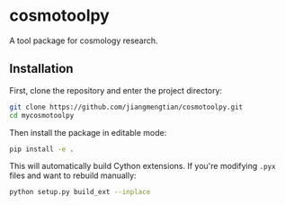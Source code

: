 # cosmotoolpy
A tool package for cosmology research.

## Installation
First, clone the repository and enter the project directory:
```bash
git clone https://github.com/jiangmengtian/cosmotoolpy.git
cd mycosmotoolpy
```
Then install the package in editable mode:
```bash
pip install -e .
```
This will automatically build Cython extensions. If you're modifying `.pyx` files and want to rebuild manually:
```bash
python setup.py build_ext --inplace
```